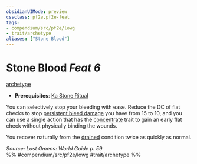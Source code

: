 ```yaml
---
obsidianUIMode: preview
cssclass: pf2e,pf2e-feat
tags:
- compendium/src/pf2e/lowg
- trait/archetype
aliases: ["Stone Blood"]
---
```

# Stone Blood  *Feat 6*  
[archetype](rules/traits/archetype.md)  

- **Prerequisites**: [Ka Stone Ritual](compendium/feats/ka-stone-ritual-lowg.md)

You can selectively stop your bleeding with ease. Reduce the DC of flat checks to stop [persistent bleed damage](rules/conditions.md#Persistent%20Damage) you have from 15 to 10, and you can use a single action that has the [concentrate](rules/traits/concentrate.md) trait to gain an early flat check without physically binding the wounds.

You recover naturally from the [drained](rules/conditions.md#Drained) condition twice as quickly as normal.

*Source: Lost Omens: World Guide p. 59*  
%% #compendium/src/pf2e/lowg #trait/archetype %%